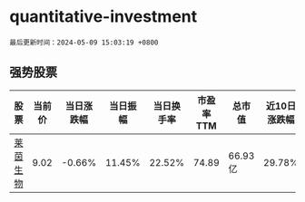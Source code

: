 # quantitative-investment

`最后更新时间：2024-05-09 15:03:19 +0800`

## 强势股票

|股票|当前价|当日涨跌幅|当日振幅|当日换手率|市盈率TTM|总市值|近10日涨跌幅|
|----|----|----|----|----|----|----|----|
|[莱茵生物](https://xueqiu.com/S/SZ002166)|9.02|-0.66%|11.45%|22.52%|74.89|66.93亿|29.78%|
